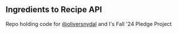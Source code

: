 ## Ingredients to Recipe API

Repo holding code for [@oliversnydal](https://github.com/oliversnydal) and I's Fall '24 Pledge Project